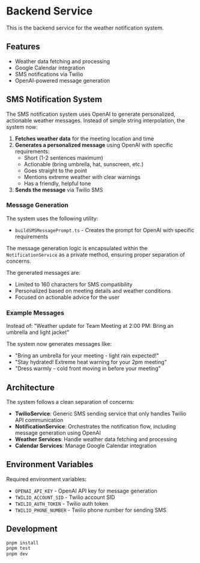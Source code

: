 # Backend Service

This is the backend service for the weather notification system.

## Features

- Weather data fetching and processing
- Google Calendar integration
- SMS notifications via Twilio
- OpenAI-powered message generation

## SMS Notification System

The SMS notification system uses OpenAI to generate personalized, actionable weather messages. Instead of simple string interpolation, the system now:

1. **Fetches weather data** for the meeting location and time
2. **Generates a personalized message** using OpenAI with specific requirements:
   - Short (1-2 sentences maximum)
   - Actionable (bring umbrella, hat, sunscreen, etc.)
   - Goes straight to the point
   - Mentions extreme weather with clear warnings
   - Has a friendly, helpful tone
3. **Sends the message** via Twilio SMS

### Message Generation

The system uses the following utility:

- `buildSMSMessagePrompt.ts` - Creates the prompt for OpenAI with specific requirements

The message generation logic is encapsulated within the `NotificationService` as a private method, ensuring proper separation of concerns.

The generated messages are:

- Limited to 160 characters for SMS compatibility
- Personalized based on meeting details and weather conditions
- Focused on actionable advice for the user

### Example Messages

Instead of: "Weather update for Team Meeting at 2:00 PM: Bring an umbrella and light jacket"

The system now generates messages like:

- "Bring an umbrella for your meeting - light rain expected!"
- "Stay hydrated! Extreme heat warning for your 2pm meeting"
- "Dress warmly - cold front moving in before your meeting"

## Architecture

The system follows a clean separation of concerns:

- **TwilioService**: Generic SMS sending service that only handles Twilio API communication
- **NotificationService**: Orchestrates the notification flow, including message generation using OpenAI
- **Weather Services**: Handle weather data fetching and processing
- **Calendar Services**: Manage Google Calendar integration

## Environment Variables

Required environment variables:

- `OPENAI_API_KEY` - OpenAI API key for message generation
- `TWILIO_ACCOUNT_SID` - Twilio account SID
- `TWILIO_AUTH_TOKEN` - Twilio auth token
- `TWILIO_PHONE_NUMBER` - Twilio phone number for sending SMS

## Development

```bash
pnpm install
pnpm test
pnpm dev
```
